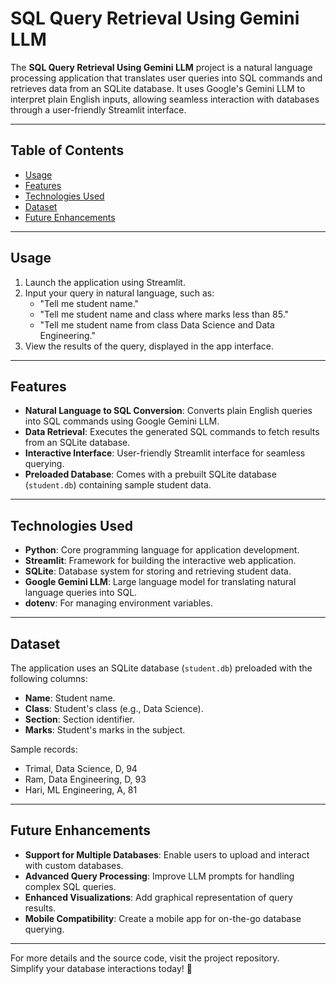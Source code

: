 # SQL Query Retrieval Using Gemini LLM

The **SQL Query Retrieval Using Gemini LLM** project is a natural language processing application that translates user queries into SQL commands and retrieves data from an SQLite database. It uses Google's Gemini LLM to interpret plain English inputs, allowing seamless interaction with databases through a user-friendly Streamlit interface.

---

## Table of Contents
- [Usage](#usage)
- [Features](#features)
- [Technologies Used](#technologies-used)
- [Dataset](#dataset)
- [Future Enhancements](#future-enhancements)

---

## Usage
1. Launch the application using Streamlit.
2. Input your query in natural language, such as:
   - "Tell me student name."
   - "Tell me student name and class where marks less than 85."
   - "Tell me student name from class Data Science and Data Engineering."
3. View the results of the query, displayed in the app interface.

---

## Features
- **Natural Language to SQL Conversion**: Converts plain English queries into SQL commands using Google Gemini LLM.
- **Data Retrieval**: Executes the generated SQL commands to fetch results from an SQLite database.
- **Interactive Interface**: User-friendly Streamlit interface for seamless querying.
- **Preloaded Database**: Comes with a prebuilt SQLite database (`student.db`) containing sample student data.

---

## Technologies Used
- **Python**: Core programming language for application development.
- **Streamlit**: Framework for building the interactive web application.
- **SQLite**: Database system for storing and retrieving student data.
- **Google Gemini LLM**: Large language model for translating natural language queries into SQL.
- **dotenv**: For managing environment variables.

---

## Dataset
The application uses an SQLite database (`student.db`) preloaded with the following columns:
- **Name**: Student name.
- **Class**: Student's class (e.g., Data Science).
- **Section**: Section identifier.
- **Marks**: Student's marks in the subject.

Sample records:
- Trimal, Data Science, D, 94
- Ram, Data Engineering, D, 93
- Hari, ML Engineering, A, 81

---

## Future Enhancements
- **Support for Multiple Databases**: Enable users to upload and interact with custom databases.
- **Advanced Query Processing**: Improve LLM prompts for handling complex SQL queries.
- **Enhanced Visualizations**: Add graphical representation of query results.
- **Mobile Compatibility**: Create a mobile app for on-the-go database querying.

---

For more details and the source code, visit the project repository.  
Simplify your database interactions today! 🚀
